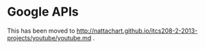 # Google APIs

This has been moved to http://nattachart.github.io/itcs208-2-2013-projects/youtube/youtube.md .
